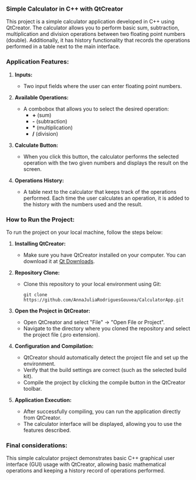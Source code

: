 ### Simple Calculator in C++ with QtCreator

This project is a simple calculator application developed in C++ using QtCreator. The calculator allows you to perform basic sum, subtraction, multiplication and division operations between two floating point numbers (double). Additionally, it has history functionality that records the operations performed in a table next to the main interface.

### Application Features:

1. **Inputs:**
   - Two input fields where the user can enter floating point numbers.

2. **Available Operations:**
   - A combobox that allows you to select the desired operation:
     - **+** (sum)
     - **-** (subtraction)
     - **\*** (multiplication)
     - **/** (division)

3. **Calculate Button:**
   - When you click this button, the calculator performs the selected operation with the two given numbers and displays the result on the screen.

4. **Operations History:**
   - A table next to the calculator that keeps track of the operations performed. Each time the user calculates an operation, it is added to the history with the numbers used and the result.

### How to Run the Project:

To run the project on your local machine, follow the steps below:

1. **Installing QtCreator:**
   - Make sure you have QtCreator installed on your computer. You can download it at [Qt Downloads](https://www.qt.io/download-qt-installer-oss?hsCtaTracking=99d9dd4f-5681-48d2-b096-470725510d34%7C074ddad0-fdef-4e53-8aa8-5e8a876d6ab4).

2. **Repository Clone:**
   - Clone this repository to your local environment using Git:
     ```
     git clone https://github.com/AnnaJuliaRodriguesGouvea/CalculatorApp.git
     ```

3. **Open the Project in QtCreator:**
   - Open QtCreator and select "File" -> "Open File or Project".
   - Navigate to the directory where you cloned the repository and select the project file (.pro extension).

4. **Configuration and Compilation:**
   - QtCreator should automatically detect the project file and set up the environment.
   - Verify that the build settings are correct (such as the selected build kit).
   - Compile the project by clicking the compile button in the QtCreator toolbar.

5. **Application Execution:**
   - After successfully compiling, you can run the application directly from QtCreator.
   - The calculator interface will be displayed, allowing you to use the features described.

### Final considerations:

This simple calculator project demonstrates basic C++ graphical user interface (GUI) usage with QtCreator, allowing basic mathematical operations and keeping a history record of operations performed.